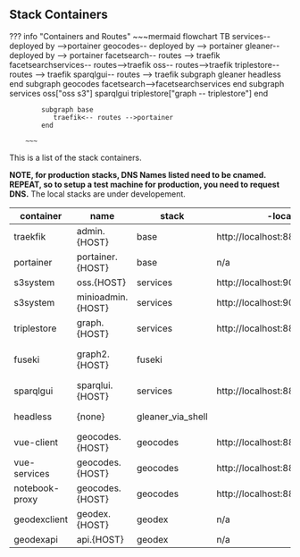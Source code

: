 ## Stack Containers

??? info "Containers and Routes"
    ~~~mermaid
    flowchart TB
    services-- deployed by -->portainer
    geocodes-- deployed by  --> portainer
    gleaner-- deployed by  --> portainer
    facetsearch-- routes --> traefik
    facetsearchservices-- routes-->traefik
    oss-- routes-->traefik
    triplestore-- routes --> traefik
    sparqlgui-- routes --> traefik
    subgraph gleaner
    headless
    end
    subgraph geocodes
    facetsearch-->facetsearchservices
    end
    subgraph services
    oss["oss s3"]
    sparqlgui
    triplestore["graph -- triplestore"]
    end
    
            subgraph base
               traefik<-- routes -->portainer
            end
        
        ~~~

This is a list of the stack containers.

**NOTE, for production stacks, DNS Names listed need to be cnamed.
REPEAT, so to setup a test machine for production, you need to request DNS.**
The local stacks are under developement.

| container     | name         | stack             | -local path                    | notes                                           
|---------------|--------------|-------------------|------------------------------------|-------------------------------------------------|
| traekfik      | admin.{HOST} | base              | http://localhost:8888/dashboard/#/ | http router                                     |
| portainer     | portainer.{HOST}    | base              | n/a                                | container management                            |
| s3system      | oss.{HOST}          | services          | http://localhost:9000              | s3 store                                        |
| s3system      | minioadmin.{HOST}   | services          | http://localhost:9001              | s3 store                                        |
| triplestore   | graph.{HOST}        | services          | http://localhost:8888/blazegraph/  |                                                 |
| fuseki        | graph2.{HOST}       | fuseki            |                                    | WILL BE ADDED TO Services to replace triplstore |
| sparqlgui     | sparqlui.{HOST}     | services          | http://localhost:8888/sparqlgui    | sparql ui                                       |
| headless      | {none}       | gleaner_via_shell |                                    | start with ./run_gleaner.sh                     |
| vue-client    | geocodes.{HOST}     | geocodes          | http://localhost:8888/             | facetsearch ui                                  |
| vue-services  | geocodes.{HOST}     | geocodes          | http://localhost:8888/ec/api       | api ,at geocodes/ec/api                         |
| notebook-proxy | geocodes.{HOST}     | geocodes          | http://localhost:8888/notebook     | notebook proxy, at geocodes/notebook            |
| geodexclient  | geodex.{HOST}       | geodex            | n/a                                | for harvesting                                  |
| geodexapi     | api.{HOST}          | geodex            | n/a                                | for harvesting                                  |


